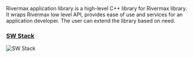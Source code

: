 Rivermax application library is a high-level C++ library for Rivermax library.<br>
It wraps Rivermax low level API, provides ease of use and services for an application developer. The user can extend the library based on need.<br>

<h3><u>SW Stack</u></h3>

![SW Stack](../img/sw_stack.png)

